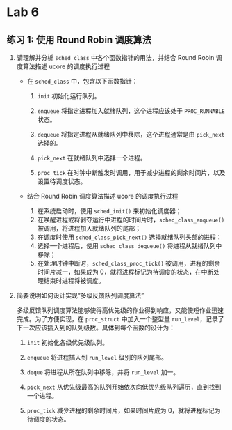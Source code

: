 # Lab 6

## 练习 1: 使用 Round Robin 调度算法

1. 请理解并分析 `sched_class` 中各个函数指针的用法，并结合 Round Robin 调度算法描述 ucore 的调度执行过程

    * 在 `sched_class` 中，包含以下函数指针：
    
        1. `init`
            初始化运行队列。
        
        2. `enqueue`
            将指定进程加入就绪队列，这个进程应该处于 `PROC_RUNNABLE` 状态。
        
        3. `dequeue`
            将指定进程从就绪队列中移除，这个进程通常是由 `pick_next` 选择的。
        
        4. `pick_next`
            在就绪队列中选择一个进程。
        
        5. `proc_tick`
            在时钟中断触发时调用，用于减少进程的剩余时间片，以及设置待调度状态。
    
    * 结合 Round Robin 调度算法描述 ucore 的调度执行过程
    
        1. 在系统启动时，使用 `sched_init()` 来初始化调度器；
        2. 在唤醒进程或将剥夺运行中进程的时间片时，`sched_class_enqueue()` 被调用，将进程加入就绪队列的尾部；
        3. 在调度时使用 `sched_class_pick_next()` 选择就绪队列头部的进程；
        4. 选择一个进程后，使用 `sched_class_dequeue()` 将进程从就绪队列中移除；
        5. 在处理时钟中断时，`sched_class_proc_tick()` 被调用，进程的剩余时间片减一，如果成为 0，就将进程标记为待调度的状态，在中断处理结束时进程将被调度。

2. 简要说明如何设计实现“多级反馈队列调度算法”

    多级反馈队列调度算法能够使得高优先级的作业得到响应，又能使短作业迅速完成。为了方便实现，在 `proc_struct` 中加入一个整型量 `run_level`，记录了下一次应该插入到的队列级数。具体到每个函数的设计为：
    
    1. `init`
        初始化各级优先级队列。
    
    2. `enqueue`
        将进程插入到 `run_level` 级别的队列尾部。
    
    3. `deque`
        将进程从所在队列中移除，并将 `run_level` 加一。
    
    4. `pick_next`
        从优先级最高的队列开始依次向低优先级队列遍历，直到找到一个进程。
    
    5. `proc_tick`
        减少进程的剩余时间片，如果时间片成为 0，就将进程标记为待调度的状态。
